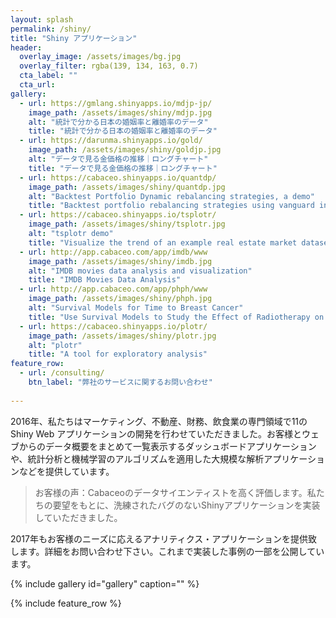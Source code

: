 ```yaml
---
layout: splash
permalink: /shiny/
title: "Shiny アプリケーション"
header:
  overlay_image: /assets/images/bg.jpg
  overlay_filter: rgba(139, 134, 163, 0.7)
  cta_label: ""
  cta_url: 
gallery:
  - url: https://gmlang.shinyapps.io/mdjp-jp/
    image_path: /assets/images/shiny/mdjp.jpg
    alt: "統計で分かる日本の婚姻率と離婚率のデータ"
    title: "統計で分かる日本の婚姻率と離婚率のデータ"
  - url: https://darunma.shinyapps.io/gold/
    image_path: /assets/images/shiny/goldjp.jpg
    alt: "データで見る金価格の推移｜ロングチャート"
    title: "データで見る金価格の推移｜ロングチャート"
  - url: https://cabaceo.shinyapps.io/quantdp/
    image_path: /assets/images/shiny/quantdp.jpg
    alt: "Backtest Portfolio Dynamic rebalancing strategies, a demo"
    title: "Backtest portfolio rebalancing strategies using vanguard index funds"
  - url: https://cabaceo.shinyapps.io/tsplotr/
    image_path: /assets/images/shiny/tsplotr.jpg
    alt: "tsplotr demo"
    title: "Visualize the trend of an example real estate market dataset"    
  - url: http://app.cabaceo.com/app/imdb/www
    image_path: /assets/images/shiny/imdb.jpg
    alt: "IMDB movies data analysis and visualization"
    title: "IMDB Movies Data Analysis"
  - url: http://app.cabaceo.com/app/phph/www
    image_path: /assets/images/shiny/phph.jpg
    alt: "Survival Models for Time to Breast Cancer"
    title: "Use Survival Models to Study the Effect of Radiotherapy on Time to Breast Cancer"
  - url: https://cabaceo.shinyapps.io/plotr/
    image_path: /assets/images/shiny/plotr.jpg
    alt: "plotr"
    title: "A tool for exploratory analysis"
feature_row:
  - url: /consulting/
    btn_label: "弊社のサービスに関するお問い合わせ"      
        
---
```


2016年、私たちはマーケティング、不動産、財務、飲食業の専門領域で11のShiny Web アプリケーションの開発を行わせていただきました。お客様とウェブからのデータ概要をまとめて一覧表示するダッシュボードアプリケーションや、統計分析と機械学習のアルゴリズムを適用した大規模な解析アプリケーションなどを提供しています。

>お客様の声：Cabaceoのデータサイエンティストを高く評価します。私たちの要望をもとに、洗練されたバグのないShinyアプリケーションを実装していただきました。

2017年もお客様のニーズに応えるアナリティクス・アプリケーションを提供致します。詳細をお問い合わせ下さい。これまで実装した事例の一部を公開しています。

{% include gallery id="gallery" caption="" %}

{% include feature_row %}